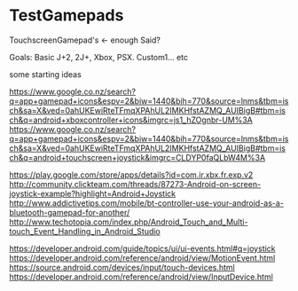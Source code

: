 # TestGamepads

TouchscreenGamepad's <- enough Said?

Goals:
Basic J+2, 2J+, Xbox, PSX. Custom1... etc

some starting ideas


https://www.google.co.nz/search?q=app+gamepad+icons&espv=2&biw=1440&bih=770&source=lnms&tbm=isch&sa=X&ved=0ahUKEwiRteTFmqXPAhUL2IMKHfstAZMQ_AUIBigB#tbm=isch&q=android+xboxcontroller+icons&imgrc=js1_hZOgnbr-UM%3A
https://www.google.co.nz/search?q=app+gamepad+icons&espv=2&biw=1440&bih=770&source=lnms&tbm=isch&sa=X&ved=0ahUKEwiRteTFmqXPAhUL2IMKHfstAZMQ_AUIBigB#tbm=isch&q=android+touchscreen+joystick&imgrc=CLDYP0faQLbW4M%3A


https://play.google.com/store/apps/details?id=com.ir.xbx.fr.exp.v2
http://community.clickteam.com/threads/87273-Android-on-screen-joystick-example?highlight=Android+Joystick
http://www.addictivetips.com/mobile/bt-controller-use-your-android-as-a-bluetooth-gamepad-for-another/
http://www.techotopia.com/index.php/Android_Touch_and_Multi-touch_Event_Handling_in_Android_Studio

https://developer.android.com/guide/topics/ui/ui-events.html#q=joystick
https://developer.android.com/reference/android/view/MotionEvent.html
https://source.android.com/devices/input/touch-devices.html
https://developer.android.com/reference/android/view/InputDevice.html
